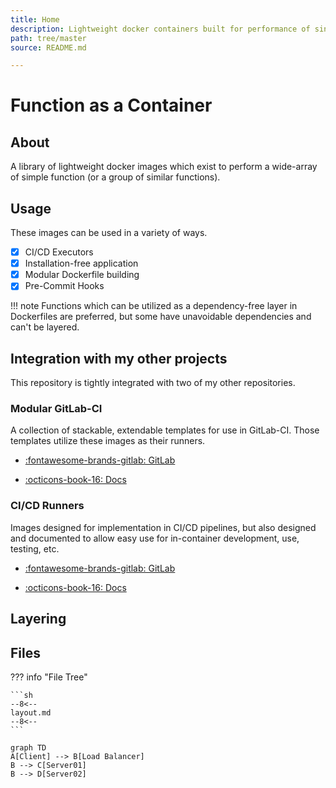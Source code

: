 ```yaml
---
title: Home
description: Lightweight docker containers built for performance of single functions.
path: tree/master
source: README.md

---
```


# Function as a Container

## About

A library of lightweight docker images which exist to perform a wide-array of simple function (or a group of similar functions).

## Usage

These images can be used in a variety of ways.

- [X] CI/CD Executors
- [X] Installation-free application
- [X] Modular Dockerfile building
- [X] Pre-Commit Hooks

!!! note
    Functions which can be utilized as a dependency-free layer in Dockerfiles are preferred, but some have unavoidable dependencies and can't be layered.

## Integration with my other projects

This repository is tightly integrated with two of my other repositories.

### Modular GitLab-CI

A collection of stackable, extendable templates for use in GitLab-CI. Those templates utilize these images as their runners.

* [:fontawesome-brands-gitlab: GitLab](https://gitlab.com/donaldrich/modular-gitlab-ci)

* [:octicons-book-16: Docs](https://donaldrich.gitlab.io/modular-gitlab-ci)

### CI/CD Runners

Images designed for implementation in CI/CD pipelines, but also designed and documented to allow easy use for in-container development, use, testing, etc.

* [:fontawesome-brands-gitlab: GitLab](https://gitlab.com/donaldrich/cicd-runners)

* [:octicons-book-16: Docs](https://donaldrich.gitlab.io/cicd-runners)

## Layering

## Files

??? info "File Tree"

    ```sh
    --8<--
    layout.md
    --8<--
    ```

```mermaid
graph TD
A[Client] --> B[Load Balancer]
B --> C[Server01]
B --> D[Server02]
```

